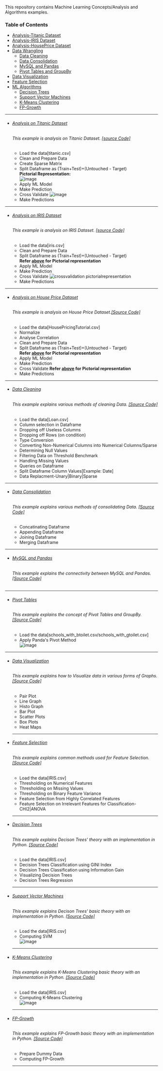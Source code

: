 This repository contains Machine Learning Concepts/Analysis and Algorithms examples.

### Table of Contents
- <a href='#analysis-on-titanic-dataset'>Analysis-Titanic Dataset</a> 
- <a href='#analysis-on-iris-dataset'>Analysis-IRIS Dataset</a> 
- <a href='#analysis-on-house-price-dataset'>Analysis-HousePrice Dataset</a> 
- <a href='#data-wrangling'>Data Wrangling</a> 
  - <a href='#data-cleaning'>Data Cleaning</a> 
  - <a href='#data-consolidation'>Data Consolidation</a> 
  - <a href='#mysql-and-pandas'>MySQL and Pandas</a> 
  - <a href='#pivot-tables'>Pivot Tables and GroupBy</a> 
- <a href='#data-visualization'>Data Visualization</a> 
- <a href='#feature-selection'>Feature Selection</a>
- <a href='#ml-algorithms'>ML Algorithms</a>
  - <a href='#decision-trees'>Decision Trees</a> 
  - <a href='#support-vector-machines'>Support Vector Machines</a>
  - <a href='#k-means-clustering'>K-Means Clustering</a>
  - <a href='#fp-growth'>FP-Growth</a>

<hr>


- ###### [Analysis on Titanic Dataset](https://github.com/rahulvaish/MachineLearning-Python/tree/Titanic)
   ###### This example is analysis on Titanic Dataset. [[source Code]](https://github.com/rahulvaish/MachineLearning-Python/tree/Titanic)
  * Load the data[titanic.csv]
  * Clean and Prepare Data
  * Create Sparse Matrix 
  * Split Dataframe as (Train+Test)+(Untouched - Target) </br>
   **Pictorial Representation:** </br>
    ![image](https://user-images.githubusercontent.com/689226/50549588-708d4180-0c85-11e9-8a0e-377368b9fa9c.png)
  * Apply ML Model
  * Make Prediction
  * Cross Validate
  ![image](https://user-images.githubusercontent.com/689226/50550252-f499f600-0c92-11e9-847f-b5c0ef8e7e93.png)
  * Make Predictions
<hr>

- ###### [Analysis on IRIS Dataset](https://github.com/rahulvaish/MachineLearning-Python/tree/IRIS)
   ###### This example is analysis on IRIS Dataset. [[source Code]](https://github.com/rahulvaish/MachineLearning-Python/tree/IRIS)
  * Load the data[iris.csv]
  * Clean and Prepare Data
  * Split Dataframe as (Train+Test)+(Untouched - Target) </br>
    **Refer [above](#analysis-on-titanic-dataset) for Pictorial representation** 
  * Apply ML Model
  * Make Prediction
  * Cross Validate
![crossvalidation pictorialrepresentation](https://user-images.githubusercontent.com/689226/50550295-ded90080-0c93-11e9-967d-7c00d82a9705.jpg)
  * Make Predictions

<hr>

- ###### [Analysis on House Price Dataset](https://github.com/rahulvaish/MachineLearning-Python/tree/HousePriceCompetition)
   ###### This example is analysis on House Price Dataset.[[Source Code]](https://github.com/rahulvaish/MachineLearning-Python/tree/HousePriceCompetition)
   * Load the data[HousePricingTutorial.csv] 
   * Normalize
   * Analyse Correlation
   * Clean and Prepare Data
   * Split Dataframe as (Train+Test)+(Untouched - Target) </br>
     **Refer [above](#analysis-on-titanic-dataset) for Pictorial representation**  
   * Apply ML Model
   * Make Prediction
   * Cross Validate
     **Refer [above](#analysis-on-titanic-dataset) for Pictorial representation**  
   * Make Predictions   
<hr>

- ###### [Data Cleaning](https://github.com/rahulvaish/MachineLearning-Python/tree/DataWrangling/DataCleaning)
   ###### This example explains various methods of cleaning Data. [[Source Code]](https://github.com/rahulvaish/MachineLearning-Python/tree/DataWrangling/DataCleaning) 
  * Load the data[Loan.csv]
  * Column selection in Dataframe
  * Dropping off Useless Columns
  * Dropping off Rows (on condition)
  * Type Conversion
  * Converting Non-Numerical Columns into Numerical Columns/Sparse
  * Determining Null Values
  * Filtering Data on Threshold Benchmark
  * Handling Missing Values
  * Queries on Dataframe
  * Split Dataframe Column Values[Example: Date]
  * Data Replacment-Unary|Binary|Sparse
  
  
<hr>

- ###### [Data Consolidation](https://github.com/rahulvaish/MachineLearning-Python/tree/DataWrangling/DataConsolidation)
   ###### This example explains various methods of consolidating Data. [[Source Code]](https://github.com/rahulvaish/MachineLearning-Python/tree/DataWrangling/DataConsolidation)
  * Concatinating Dataframe 
  * Appending Dataframe 
  * Joining Dataframe 
  * Merging Dataframe 
   

<hr>

- ###### [MySQL and Pandas](https://github.com/rahulvaish/MachineLearning-Python/tree/DataWrangling/MySQL%2BPandas)
   ###### This example explains the connectivity between MySQL and Pandas. [[Source Code]](https://github.com/rahulvaish/MachineLearning-Python/tree/DataWrangling/MySQL%2BPandas)
   
<hr>

- ###### [Pivot Tables](https://github.com/rahulvaish/MachineLearning-Python/tree/DataWrangling/PivotTables)
   ###### This example explains the concept of Pivot Tables and GroupBy. [[Source Code]](https://github.com/rahulvaish/MachineLearning-Python/tree/DataWrangling/PivotTables)
   * Load the data[schools_with_btoilet.csv/schools_with_gtoilet.csv]
   * Apply Panda's Pivot Method </br>
   ![image](https://user-images.githubusercontent.com/689226/50417338-d9bb2200-084b-11e9-95bc-66772b346dd1.png)



<hr>

- ###### [Data Visualization](https://github.com/rahulvaish/MachineLearning-Python/tree/DataVisualization)
   ###### This example explains how to Visualize data in various forms of Graphs. [[Source Code]](https://github.com/rahulvaish/MachineLearning-Python/tree/DataVisualization)   
  * Pair Plot
  * Line Graph
  * Histo Graph
  * Bar Plot
  * Scatter Plots
  * Box Plots
  * Heat Maps
  
  <hr>
  
- ###### [Feature Selection](https://github.com/rahulvaish/MachineLearning-Python/tree/FeatureSelection)
   ###### This example explains common methods used for Feature Selection. [[Source Code]](https://github.com/rahulvaish/MachineLearning-Python/tree/FeatureSelection) 
  * Load the data[IRIS.csv]
  * Thresholding on Numerical Features
  * Thresholding on Missing Values
  * Thresholding on Binary Feature Variance
  * Feature Selection from Highly Correlated Features
  * Feature Selection on Irrelevant Features for Classification-CHI2|ANOVA
  
  <hr>
  
- ###### [Decision Trees](https://github.com/rahulvaish/MachineLearning-Python/tree/MLAlgorithms)
   ###### This example explains Decison Trees' theory with an implementation in Python. [[Source Code]](https://github.com/rahulvaish/MachineLearning-Python/tree/MLAlgorithms) 
  * Load the data[IRIS.csv]
  * Decision Trees Classification using GINI Index
  * Decision Trees Classification using Information Gain
  * Visualizing Decision Trees 
  * Decision Trees Regression
  
  <hr>
  
  
- ###### [Support Vector Machines](https://github.com/rahulvaish/MachineLearning-Python/tree/MLAlgorithms)
   ###### This example explains Decison Trees' basic theory with an implementation in Python. [[Source Code]](https://github.com/rahulvaish/MachineLearning-Python/tree/MLAlgorithms) 
  * Load the data[IRIS.csv]
  * Computing SVM </br>
  ![image](https://user-images.githubusercontent.com/689226/51068659-5bca8980-1647-11e9-9592-461b9bb25e81.png)
  
  <hr>
  
 
- ###### [K-Means Clustering](https://github.com/rahulvaish/MachineLearning-Python/tree/MLAlgorithms)
   ###### This example explains K-Means Clustering basic theory with an implementation in Python. [[Source Code]](https://github.com/rahulvaish/MachineLearning-Python/tree/MLAlgorithms) 
  * Load the data[IRIS.csv]
  * Computing K-Means Clustering </br>
 ![image](https://user-images.githubusercontent.com/689226/51653477-8a3a5400-1fb9-11e9-9a4b-48b57c41ab69.png)

  <hr>
  
- ###### [FP-Growth](https://github.com/rahulvaish/MachineLearning-Python/tree/MLAlgorithms)
   ###### This example explains FP-Growth basic theory with an implementation in Python. [[Source Code]](https://github.com/rahulvaish/MachineLearning-Python/tree/MLAlgorithms) 
  * Prepare Dummy Data
  * Computing FP-Growth </br>
  
  <hr>
  
